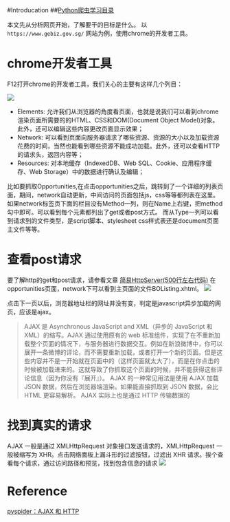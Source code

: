 #Introducation
##[Python爬虫学习目录](http://www.findspace.name/easycoding/1625)

本文先从分析网页开始，了解要干的目标是什么。
以 `https://www.gebiz.gov.sg/` 网站为例，使用chrome的开发者工具。
# chrome开发者工具
F12打开chrome的开发者工具，我们关心的主要有这样几个列目：

![](http://www.findspace.name/wp-content/uploads/2016/02/chromef12.png)

+ Elements: 允许我们从浏览器的角度看页面，也就是说我们可以看到chrome渲染页面所需要的的HTML、CSS和DOM(Document Object Model)对象。此外，还可以编辑这些内容更改页面显示效果；
+ Network: 可以看到页面向服务器请求了哪些资源、资源的大小以及加载资源花费的时间，当然也能看到哪些资源不能成功加载。此外，还可以查看HTTP的请求头，返回内容等；
+ Resources: 对本地缓存（IndexedDB、Web SQL、Cookie、应用程序缓存、Web Storage）中的数据进行确认及编辑；

比如要抓取Opportunities,在点击opportunities之后，跳转到了一个详细的列表页面，期间，network自动更新，中间访问的页面包括js，css等等都列表在这里。
如果network标签页下面的栏目没有Method一列，则在Name上右键，把method勾中即可。可以看到每个元素都列出了get或者post方式。
而从Type一列可以看到请求到的文件类型，是script脚本、stylesheet css样式表还是document页面主文件等等。
# 查看post请求
要了解http的get和post请求，请参看文章
[简易HttpServer(500行左右代码)](http://www.findspace.name/easycoding/1209#2http)
在opportunities页面，network下可以看到主页面的文件BOListing.xhtml。
![](http://www.findspace.name/wp-content/uploads/2016/02/gebiz_homepage.png)

点击下一页以后，浏览器地址栏的网址并没有变，判定是javascript异步加载的网页，应该是ajax。

>AJAX 是 Asynchronous JavaScript and XML（异步的 JavaScript 和 XML）的缩写。AJAX 通过使用原有的 web 标准组件，实现了在不重新加载整个页面的情况下，与服务器进行数据交互。例如在新浪微博中，你可以展开一条微博的评论，而不需要重新加载，或者打开一个新的页面。但是这些内容并不是一开始就在页面中的（这样页面就太大了），而是在你点击的时候被加载进来的。这就导致了你抓取这个页面的时候，并不能获得这些评论信息（因为你没有『展开』）。
AJAX 的一种常见用法是使用 AJAX 加载 JSON 数据，然后在浏览器端渲染。如果能直接抓取到 JSON 数据，会比 HTML 更容易解析。
 AJAX 实际上也是通过 HTTP 传输数据的


# 找到真实的请求
AJAX 一般是通过 XMLHttpRequest 对象接口发送请求的，XMLHttpRequest 一般被缩写为 XHR。点击网络面板上漏斗形的过滤按钮，过滤出 XHR 请求。挨个查看每个请求，通过访问路径和预览，找到包含信息的请求
![](http://www.findspace.name/wp-content/uploads/2016/02/gebiz_xhr.png)
# Reference
[pyspider：AJAX 和 HTTP](http://blog.binux.me/2015/01/pyspider-tutorial-level-2-ajax-and-more-http/)
